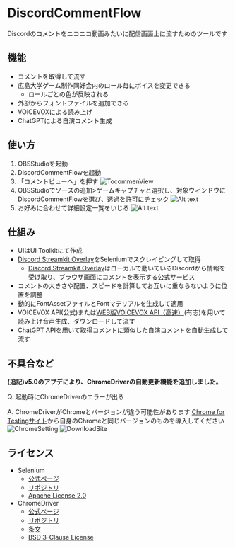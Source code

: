 # DiscordCommentFlow
Discordのコメントをニコニコ動画みたいに配信画面上に流すためのツールです

## 機能
- コメントを取得して流す
- 広島大学ゲーム制作同好会内のロール毎にボイスを変更できる
  - ロールごとの色が反映される
- 外部からフォントファイルを追加できる
- VOICEVOXによる読み上げ
- ChatGPTによる自演コメント生成

## 使い方
1. OBSStudioを起動
1. DiscordCommentFlowを起動
1. 「コメントビューへ」を押す
![TocommenView](image.png)
1. OBSStudioでソースの追加>ゲームキャプチャと選択し、対象ウィンドウにDiscordCommentFlowを選び、透過を許可にチェック
![Alt text](image-3.png)
1. お好みに合わせて詳細設定一覧をいじる
![Alt text](image-1.png)

## 仕組み
- UIはUI Toolkitにて作成
- [Discord Streamkit Overlay](https://streamkit.discord.com/overlay)をSeleniumでスクレイピングして取得
    - [Discord Streamkit Overlay](https://streamkit.discord.com/overlay)はローカルで動いているDiscordから情報を受け取り、ブラウザ画面にコメントを表示する公式サービス
- コメントの大きさや配置、スピードを計算してお互いに重ならないように位置を調整
- 動的にFontAssetファイルとFontマテリアルを生成して適用
- VOICEVOX API(公式)または[WEB版VOICEVOX API（高速）](https://voicevox.su-shiki.com/su-shikiapis/)(有志)を用いて読み上げ音声生成、ダウンロードして流す
- ChatGPT APIを用いて取得コメントに類似した自演コメントを自動生成して流す

## 不具合など
**(追記)v5.0のアプデにより、ChromeDriverの自動更新機能を追加しました。**

Q. 起動時にChromeDriverのエラーが出る

A. ChromeDriverがChromeとバージョンが違う可能性があります [Chrome for Testingサイト](https://googlechromelabs.github.io/chrome-for-testing/)から自身のChromeと同じバージョンのものを導入してください
![ChromeSetting](images/image.png)
![DownloadSite](images/image-1.png)

## ライセンス
- Selenium
  - [公式ページ](https://www.nuget.org/packages/Selenium.WebDriver/)
  - [リポジトリ](https://github.com/SeleniumHQ/selenium)
  - [Apache License 2.0](https://licenses.nuget.org/Apache-2.0)
- ChromeDriver
  - [公式ページ](https://googlechromelabs.github.io/chrome-for-testing/)
  - [リポジトリ](https://github.com/geonetwork/chromedriver)
  - [条文](/Assets/StreamingAssets/LICENSE.chromedriver)
  - [BSD 3-Clause License](https://opensource.org/licenses/BSD-3-Clause)
